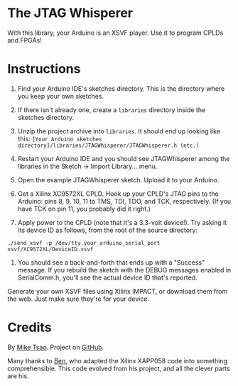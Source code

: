 The JTAG Whisperer
==================

With this library, your Arduino is an XSVF player. Use it to program CPLDs and FPGAs!

Instructions
============

1. Find your Arduino IDE's sketches directory. This is the directory where you keep your own sketches.

1. If there isn't already one, create a `libraries` directory inside the sketches directory.

1. Unzip the project archive into `libraries`. It should end up looking like this: `[Your Arduino sketches directory]/libraries/JTAGWhisperer/JTAGWhisperer.h (etc.)`

1. Restart your Arduino IDE and you should see JTAGWhisperer among the libraries in the Sketch -> Import Library... menu.

1. Open the example JTAGWhisperer sketch. Upload it to your Arduino.

1. Get a Xilinx XC9572XL CPLD. Hook up your CPLD's JTAG pins to the Arduino: pins 8, 9, 10, 11 to TMS, TDI, TDO, and TCK, respectively. (If you have TCK on pin 11, you probably did it right.)

1. Apply power to the CPLD (note that it's a 3.3-volt device!). Try asking it its device ID as follows, from the root of the source directory:

`./send_xsvf -p /dev/tty.your_arduino_serial_port xsvf/XC9572XL/DeviceID.xsvf`

1. You should see a back-and-forth that ends up with a "Success" message. If you rebuild the sketch with the DEBUG messages enabled in SerialComm.h, you'll see the actual device ID that's reported.

Generate your own XSVF files using Xilinx iMPACT, or download them from the web. Just make sure they're for your device.

Credits
=======

By [Mike Tsao](http://www.sowbug.com/). Project on [GitHub](https://github.com/sowbug/JTAGWhisperer/).

Many thanks to [Ben](https://github.com/ben0109/XSVF-Player/), who adapted the Xilinx XAPP058 code into something comprehensible. This code evolved from his project, and all the clever parts are his.
